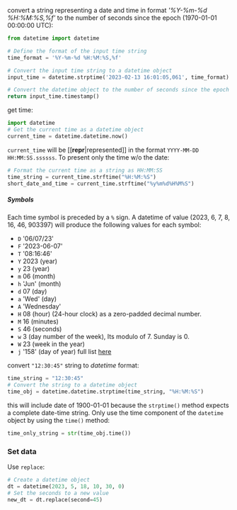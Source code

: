 convert a string representing a date and time in format *'%Y-%m-%d %H:%M:%S,%f'* to the number of seconds since the epoch (1970-01-01 00:00:00 UTC):
```python
from datetime import datetime

# Define the format of the input time string
time_format = '%Y-%m-%d %H:%M:%S,%f'

# Convert the input time string to a datetime object
input_time = datetime.strptime('2023-02-13 16:01:05,061', time_format)

# Convert the datetime object to the number of seconds since the epoch with milliseconds
return input_time.timestamp()
```

get time:
```python
import datetime
# Get the current time as a datetime object
current_time = datetime.datetime.now()
```
`current_time` will be [[__repr__|represented]] in the format `YYYY-MM-DD HH:MM:SS.ssssss`.
To present only the time w/o the date:
```python
# Format the current time as a string as HH:MM:SS
time_string = current_time.strftime("%H:%M:%S")
short_date_and_time = current_time.strftime("%y%m%d%H%M%S")
```
##### Symbols
Each time symbol is preceded by a `%` sign. A datetime of value (2023, 6, 7, 8, 16, 46, 903397) will produce the following values for each symbol:
- `D` '06/07/23'
- `F` '2023-06-07'
- `T` '08:16:46'
- `Y` 2023 (year)
- `y` 23 (year)
- `m` 06 (month)
- `h` 'Jun' (month)
- `d` 07 (day)
- `a` 'Wed' (day)
- `A` 'Wednesday'
- `H` 08 (hour) (24-hour clock) as a zero-padded decimal number.
- `M` 16 (minutes)
- `S` 46 (seconds)
- `w` 3 (day number of the week), Its modulo of 7. Sunday is 0.
- `W` 23 (week in the year)
- `j` '158' (day of year)
full list [here](https://docs.python.org/3/library/datetime.html#strftime-and-strptime-format-codes)

convert `"12:30:45"` string to *datetime* format:
```python
time_string = "12:30:45"
# Convert the string to a datetime object
time_obj = datetime.datetime.strptime(time_string, "%H:%M:%S")
```
this will include date of 1900-01-01 because the `strptime()` method expects a complete date-time string. Only use the time component of the `datetime` object by using the `time()` method:
```python
time_only_string = str(time_obj.time())
```

### Set data
Use `replace`:
```python
# Create a datetime object
dt = datetime(2023, 5, 18, 10, 30, 0)
# Set the seconds to a new value
new_dt = dt.replace(second=45)
```
